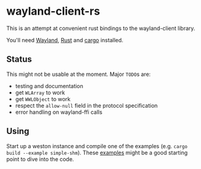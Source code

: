 wayland-client-rs
=================

This is an attempt at convenient rust bindings to the wayland-client library.

You'll need [Wayland](http://wayland.freedesktop.org/),
[Rust](http://rust-lang.org/) and [cargo](http://crates.io) installed.

Status
------

This might not be usable at the moment. Major `TODO`s are:

- testing and documentation
- get `WLArray` to work
- get `WWLObject` to work
- respect the `allow-null` field in the protocol specification
- error handling on wayland-ffi calls

Using
-----

Start up a weston instance and compile one of the examples (e.g. `cargo build
--example simple-shm`). These
[examples](https://github.com/lummax/wayland-client-rs/tree/master/examples)
might be a good starting point to dive into the code.
